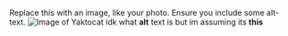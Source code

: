 Replace this with an image, like your photo. Ensure you include some alt-text.
![Image of Yaktocat](https://octodex.github.com/images/yaktocat.png)
idk what **alt** text is but im assuming its __this__
